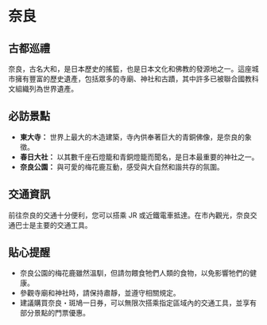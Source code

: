# 奈良

## 古都巡禮

奈良，古名大和，是日本歷史的搖籃，也是日本文化和佛教的發源地之一。這座城市擁有豐富的歷史遺產，包括眾多的寺廟、神社和古蹟，其中許多已被聯合國教科文組織列為世界遺產。

## 必訪景點

*   **東大寺：** 世界上最大的木造建築，寺內供奉著巨大的青銅佛像，是奈良的象徵。
*   **春日大社：** 以其數千座石燈籠和青銅燈籠而聞名，是日本最重要的神社之一。
*   **奈良公園：** 與可愛的梅花鹿互動，感受與大自然和諧共存的氛圍。

## 交通資訊

前往奈良的交通十分便利，您可以搭乘 JR 或近鐵電車抵達。在市內觀光，奈良交通巴士是主要的交通工具。

## 貼心提醒

*   奈良公園的梅花鹿雖然溫馴，但請勿餵食牠們人類的食物，以免影響牠們的健康。
*   參觀寺廟和神社時，請保持肅靜，並遵守相關規定。
*   建議購買奈良・斑鳩一日券，可以無限次搭乘指定區域內的交通工具，並享有部分景點的門票優惠。
